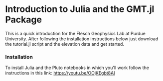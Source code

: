 # Introduction to Julia and the GMT.jl Package

This is a quick introduction for the Flesch Geophysics Lab at Purdue University. After following the installation instructions below just download the tutorial.jl script and the elevation data and get started.

### Installation
To install Julia and the Pluto notebooks in which you'll work follow the instructions in this link:
https://youtu.be/OOjKEgbt8AI

